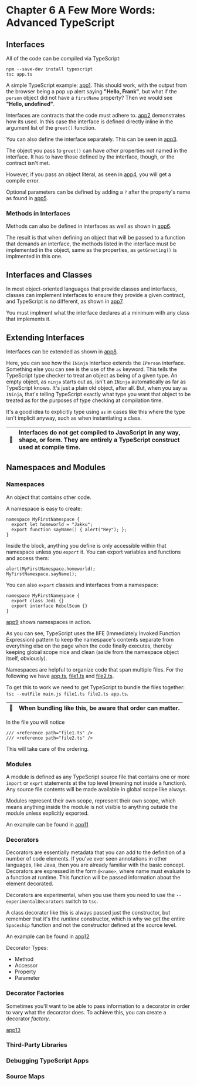 # Chapter 6 A Few More Words: Advanced TypeScript

## Interfaces
All of the code can be compiled via TypeScript:
```
npm --save-dev install typescript
tsc app.ts
```

A simple TypeScript example: [app1](./ch06/app1/app.ts). This should work, with
the output from the browser being a pop up alert saying __"Hello, Frank"__, but
what if the `person` object did not have a `firstName` property? Then we would
see __"Hello, undefined"__.

Interfaces are contracts that the code must adhere to. [app2](./ch06/app2/app.ts)
demonstrates how its used. In this case the interface is defined directly
inline in the argument list of the `greet()` function.

You can also define the interface separately. This can be seen in
[app3](./ch06/app3/app.ts).

The object you pass to `greet()` can have _other_ properties not named in the
interface. It has to have those defined by the interface, though, or the
contract isn't met.

However, if you pass an object literal, as seen in [app4](./ch06/app4/app.ts), you
will get a compile error.

Optional parameters can be defined by adding a `?` after the property's name as
found in [app5](./ch06/app5/app.ts).

### Methods in Interfaces
Methods can also be defined in interfaces as well as shown in
[app6](./ch06/app6/app.ts).

The result is that when defining an object that will be passed to a function
that demands an interface, the methods listed in the interface must be
implemented in the object, same as the properties, as `getGreeting()` is
implmented in this one.

## Interfaces and Classes
In most object-oriented languages that provide classes and interfaces, classes
can implement interfaces to ensure they provide a given contract, and TypeScript
is no different, as shown in [app7](./ch06/app7/app.ts).

You must implment what the interface declares at a minimum with any class that implements it.

## Extending Interfaces
Interfaces can be extended as shown in [app8](./ch06/app8/app.ts).

Here, you can see how the `INinja` interface extends the `IPerson` interface.
Something else you can see is the use of the `as` keyword. This tells the
TypeScript type checker to treat an object as being of a given type. An empty
object, as `ninja` starts out as, isn't an `INinja` automatically as far as
TypeScript knows. It's just a plain old object, after all. But, when you say
`as INinja`, that's telling TypeScript exactly what type you want that object
to be treated as for the purposes of type checking at compilation time.

It's a good idea to explicitly type using `as` in cases like this where the
type isn't implicit anyway, such as when instantiating a class.

| :memo: | Interfaces do not get compiled to JavaScript in any way, shape, or form. They are entirely a TypeScript construct used at compile time. |
|-|:-|

## Namespaces and Modules

### Namespaces
An object that contains other code.

A namespace is easy to create:
```
namespace MyFirstNamespace {
  export let homeworld = "Jakku";
  export function sayName() { alert("Rey"); };
}
```
Inside the block, anything you define is only accessible within that namespace
unless you `export` it. You can export variables and functions and access them:
```
alert(MyFirstNamespace.homeworld);
MyFirstNamespace.sayName();
```

You can also `export` classes and interfaces from a namespace:
```
namespace MyFirstNamespace {
  export class Jedi {}
  export interface RebelScum {}
}
```
[app9](./ch06/app9/app.ts) shows namespaces in action.

As you can see, TypeScript uses the IIFE (Immediately Invoked Function Expression)
pattern to keep the namespace's contents separate from everything else on the
page when the code finally executes, thereby keeping global scope nice and
clean (aside from the namespace object itself, obviously).

Namespaces are helpful to organize code that span multiple files.
For the following we have [app.ts](./ch06/app10/app.ts),
[file1.ts](./ch06/app10/file1.ts) and [file2.ts](./ch06/app10/file2.ts).

To get this to work we need to get TypeScript to bundle the files together:
`tsc --outFile main.js file1.ts file2.ts app.ts`.

| :memo: | When bundling like this, be aware that order can matter. |
|-|:-|

In the file you will notice
```
/// <reference path="file1.ts" />
/// <reference path="file2.ts" />
```
This will take care of the ordering.

### Modules
A module is defined as any TypeScript source file that contains one or more
`import` or `exprt` statements at the top level (meaning not inside a
function). Any source file contents will be made available in global scope
like always.

Modules represent their own scope, represent their own scope, which means
anything inside the module is not visible to anything outside the module
unless explicitly exported.

An example can be found in [app11](./ch06/app11/)

### Decorators
Decorators are essentially metadata that you can add to the definition of a
number of code elements. If you've ever seen annotations in other languages,
like Java, then you are already familiar with the basic concept. Decorators are
expressed in the form `@<name>`, where name must evaluate to a function at
runtime. This function will be passed information about the element decorated.

Decorators are experimental, when you use them you need to use the
`--experimentalDecorators` switch to `tsc`.

A class decorator like this is always passed just the constructor, but remember
that it's the _runtime_ constructor, which is why we get the entire `Spaceship`
function and not the constructor defined at the source level.

An example can be found in [app12](./ch06/app12/app.ts)

Decorator Types:
* Method
* Accessor
* Property
* Parameter

### Decorator Factories
Sometimes you'll want to be able to pass information to a decorator in order to
vary what the decorator does. To achieve this, you can create a decorator
_factory_.

[app13](./ch06/app13/app.ts)


### Third-Party Libraries

### Debugging TypeScript Apps

### Source Maps
